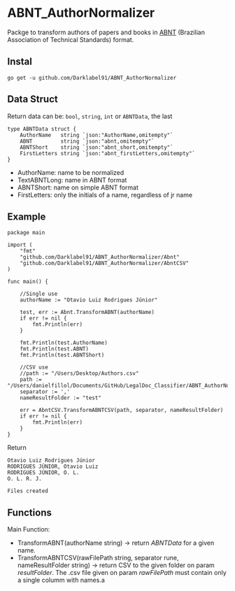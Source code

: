 # ABNT_AuthorNormalizer
Packge to transform authors of papers and books in [ABNT](https://www.eco.unicamp.br/biblioteca/images/arquivos/pdf/NBR_6023__2002_-_Referencias.pdf) (Brazilian Association of Technical Standards) format.

## Instal
``` go get -u github.com/Darklabel91/ABNT_AuthorNormalizer ```

## Data Struct
Return data can be: ```bool```, ```string```, ```int``` or ```ABNTData```, the last
``` 
type ABNTData struct {
	AuthorName   string `json:"AuthorName,omitempty"`
	ABNT         string `json:"abnt,omitempty"`
	ABNTShort    string `json:"abnt_short,omitempty"`
	FirstLetters string `json:"abnt_firstLetters,omitempty"`
}
```

- AuthorName: name to be normalized
- TextABNTLong: name in ABNT format
- ABNTShort: name on simple ABNT format
- FirstLetters: only the initials of a name, regardless of jr name

## Example
``` 
package main

import (
	"fmt"
	"github.com/Darklabel91/ABNT_AuthorNormalizer/Abnt"
	"github.com/Darklabel91/ABNT_AuthorNormalizer/AbntCSV"
)

func main() {

	//Single use
	authorName := "Otavio Luiz Rodrigues Júnior"

	test, err := Abnt.TransformABNT(authorName)
	if err != nil {
		fmt.Println(err)
	}

	fmt.Println(test.AuthorName)
	fmt.Println(test.ABNT)
	fmt.Println(test.ABNTShort)

	//CSV use
	//path := "/Users/Desktop/Authors.csv"
	path := "/Users/danielfillol/Documents/GitHub/LegalDoc_Classifier/ABNT_AuthorNormalizer/CSV/authors.csv"
	separator := ','
	nameResultFolder := "test"

	err = AbntCSV.TransformABNTCSV(path, separator, nameResultFolder)
	if err != nil {
		fmt.Println(err)
	}
}
 ```
Return
``` 
Otavio Luiz Rodrigues Júnior
RODRIGUES JÚNIOR, Otavio Luiz
RODRIGUES JÚNIOR, O. L.
O. L. R. J.

Files created

 ```

## Functions

Main Function:
- TransformABNT(authorName string) -> return *ABNTData* for a given name.
- TransformABNTCSV(rawFilePath string, separator rune, nameResultFolder string) -> return CSV to the given folder on param *resultFolder*. The .csv file given on param *rawFilePath* must contain only a single columm with names.a


